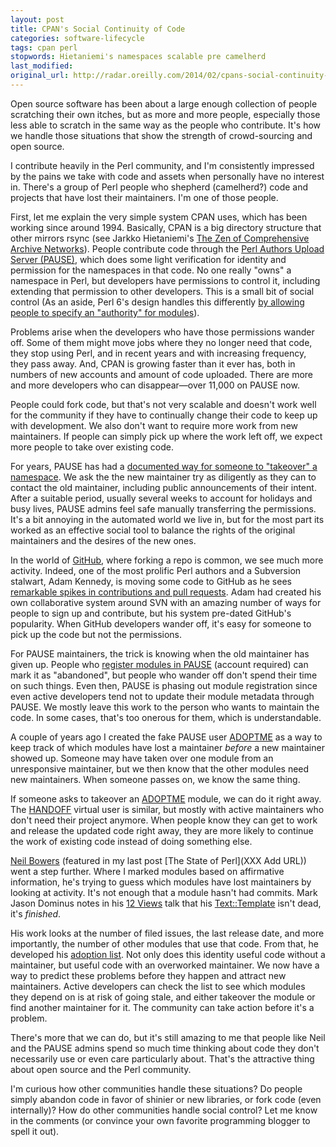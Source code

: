```yaml
---
layout: post
title: CPAN's Social Continuity of Code
categories: software-lifecycle
tags: cpan perl
stopwords: Hietaniemi's namespaces scalable pre camelherd
last_modified:
original_url: http://radar.oreilly.com/2014/02/cpans-social-continuity-of-code.html
---
```


Open source software has been about a large enough collection of people scratching their own itches, but as more and more people, especially those less able to scratch in the same way as the people who contribute. It's how we handle those situations that show the strength of crowd-sourcing and open source.

I contribute heavily in the Perl community, and I'm consistently impressed by the pains we take with code and assets when personally have no interest in. There's a group of Perl people who shepherd (camelherd?) code and projects that have lost their maintainers. I'm one of those people.

First, let me explain the very simple system CPAN uses, which has been working since around 1994. Basically, CPAN is a big directory structure that other mirrors rsync (see Jarkko Hietaniemi's [The Zen of Comprehensive Archive Networks](http://www.cpan.org/misc/ZCAN.html)). People contribute code through the [Perl Authors Upload Server (PAUSE)](http://pause.perl.org), which does some light verification for identity and permission for the namespaces in that code. No one really "owns" a namespace in Perl, but developers have permissions to control it, including extending that permission to other developers. This is a small bit of social control  (As an aside, Perl 6's design handles this differently [by allowing people to specify an "authority" for modules](http://perlcabal.org/syn/S11.html)).

Problems arise when the developers who have those permissions wander off. Some of them might move jobs where they no longer need that code, they stop using Perl, and in recent years and with increasing frequency, they pass away. And, CPAN is growing faster than it ever has, both in numbers of new accounts and amount of code uploaded. There are more and more developers who can disappear—over 11,000 on PAUSE now.

People could fork code, but that's not very scalable and doesn't work well for the community if they have to continually change their code to keep up with development. We also don't want to require more work from new maintainers. If people can simply pick up where the work left off, we expect more people to take over existing code.

For years, PAUSE has had a [documented way for someone to "takeover" a namespace](https://pause.perl.org/pause/query?ACTION=pause_04about#takeover). We ask the the new maintainer try as diligently as they can to contact the old maintainer, including public announcements of their intent. After a suitable period, usually several weeks to account for holidays and busy lives, PAUSE admins feel safe manually transferring the permissions. It's a bit annoying in the automated world we live in, but for the most part its worked as an effective social tool to balance the rights of the original maintainers and the desires of the new ones.

In the world of [GitHub](http://www.github.com), where forking a repo is common, we see much more activity. Indeed, one of the most prolific Perl authors and a Subversion stalwart, Adam Kennedy, is moving some code to GitHub as he sees [remarkable spikes in contributions and pull requests](http://blogs.perl.org/users/adam_kennedy/2013/12/moving-ppi-to-github-encourages-some-new-activity.html#comments). Adam had created his own collaborative system around SVN with an amazing number of ways for people to sign up and contribute, but his system pre-dated GitHub's popularity. When GitHub developers wander off, it's easy for someone to pick up the code but not the permissions.

For PAUSE maintainers, the trick is knowing when the old maintainer has given up. People who [register modules in PAUSE](https://pause.perl.org/pause/authenquery?ACTION=apply_mod) (account required) can mark it as "abandoned", but people who wander off don't spend their time on such things. Even then, PAUSE is phasing out module registration since even active developers tend not to update their module metadata through PAUSE. We mostly leave this work to the person who wants to maintain the code. In some cases, that's too onerous for them, which is understandable.

A couple of years ago I created the fake PAUSE user [ADOPTME](https://metacpan.org/author/ADOPTME) as a way to keep track of which modules have lost a maintainer <i>before</i> a new maintainer showed up. Someone may have taken over one module from an unresponsive maintainer, but we then know that the other modules need new maintainers. When someone passes on, we know the same thing.

If someone asks to takeover an [ADOPTME](https://metacpan.org/author/ADOPTME) module, we can do it right away. The [HANDOFF](https://metacpan.org/author/HANDOFF) virtual user is similar, but mostly with active maintainers who don't need their project anymore. When people know they can get to work and release the updated code right away, they are more likely to continue the work of existing code instead of doing something else.

[Neil Bowers](http://neilb.org) (featured in my last post [The State of Perl](XXX Add URL)) went a step further. Where I marked modules based on affirmative information, he's trying to guess which modules have lost maintainers by looking at activity. It's not enough that a module hasn't had commits. Mark Jason Dominus notes in his [12 Views](http://perl.plover.com/yak/12views/samples/notes.html#sl-9) talk that his [Text::Template](http://www.metacpan.org/module/Text::Template) isn't dead, it's *finished*.

His work looks at the number of filed issues, the last release date, and more importantly, the number of other modules that use that code. From that, he developed his [adoption list](http://neilb.org/adoption/). Not only does this identity useful code without a maintainer, but useful code with an overworked maintainer. We now have a way to predict these problems before they happen and attract new maintainers. Active developers can check the list to see which modules they depend on is at risk of going stale, and either takeover the module or find another maintainer for it. The community can take action before it's a problem.

There's more that we can do, but it's still amazing to me that people like Neil and the PAUSE admins spend so much time thinking about code they don't necessarily use or even care particularly about. That's the attractive thing about open source and the Perl community.

I'm curious how other communities handle these situations? Do people simply abandon code in favor of shinier or new libraries, or fork code (even internally)? How do other communities handle social control? Let me know in the comments (or convince your own favorite programming blogger to spell it out).

